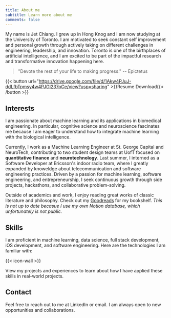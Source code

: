 ```yaml
---
title: About me
subtitle: Learn more about me
comments: false
---
```


My name is Jet Chiang. I grew up in Hong Knog and I am now studying at the University of Toronto. I am motivated to seek constant self improvement and personal growth through actively taking on different challenges in engineering, leadership, and innovation. Toronto is one of the birthplaces of artificial intelligence, and I am excited to be part of the impactful research and transformative innovation happening here.

> "Devote the rest of your life to making progress." -- Epictetus

{{< button url="https://drive.google.com/file/d/1Akw4PJuJ-ddLfbTpmsy4w4PJGI237pCe/view?usp=sharing" >}}Resume Download{{< /button >}}

## Interests

I am passionate about machine learning and its applications in biomedical engineering. In particular, cognitive science and neuroscience fascinates me because I am eager to understand how to integrate machine learning with the biological intelligence.

Currently, I work as a Machine Learning Engineer at St. George Capital and NeuroTech, contributing to two student design teams at UofT focused on **quantitative finance** and **neurotechnology**. Last summer, I interned as a Software Developer at Ericsson's indoor radio team, where I greatly expanded by knoweldge about telecommunication and software engineering practices. Driven by a passion for machine learning, software engineering, and entrepreneurship, I seek continuous growth through side projects, hackathons, and collaborative problem-solving.

Outside of academics and work, I enjoy reading great works of classic literature and philosophy. Check out my [Goodreads](https://www.goodreads.com/user/show/166962144-jet-chiang) for my bookshelf. _This is not up to date becasue I use my own Notion database, which unfortunately is not public._

## Skills

I am proficient in machine learning, data science, full stack development, iOS development, and software engineering. Here are the technologies I am familiar with:

{{< icon-wall >}}

View my projects and experiences to learn about how I have applied these skills in real-world projects.

## Contact

Feel free to reach out to me at LinkedIn or email. I am always open to new opportunities and collaborations.
